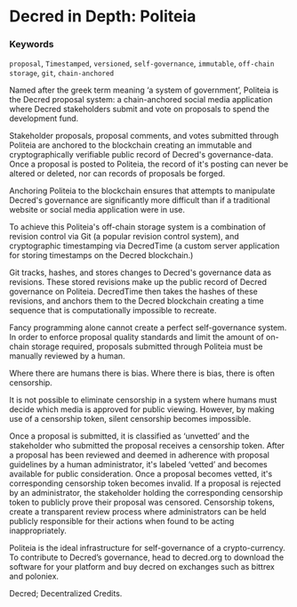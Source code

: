 # Decred in Depth: Politeia

### Keywords
`proposal`, `Timestamped`, `versioned`, `self-governance`, `immutable`, `off-chain storage`, `git`, `chain-anchored`

Named after the greek term meaning ‘a system of government’, Politeia is the Decred proposal system: a chain-anchored social media application where Decred stakeholders submit and vote on proposals to spend the development fund. 

Stakeholder proposals, proposal comments, and votes submitted through Politeia are anchored to the blockchain creating an immutable and cryptographically verifiable public record of Decred's governance-data. Once a proposal is posted to Politeia, the record of it's posting can never be altered or deleted, nor can records of proposals be forged. 

Anchoring Politeia to the blockchain ensures that attempts to manipulate Decred's governance are significantly more difficult than if a traditional website or social media application were in use.

To achieve this Politeia's off-chain storage system is a combination of revision control via Git (a popular revision control system), and cryptographic timestamping via DecredTime (a custom server application for storing timestamps on the Decred blockchain.)

Git tracks, hashes, and stores changes to Decred's governance data as revisions. These stored revisions make up the public record of Decred governance on Politeia. DecredTime then takes the hashes of these revisions, and anchors them to the Decred blockchain creating a time sequence that is computationally impossible to recreate.

Fancy programming alone cannot create a perfect self-governance system. In order to enforce proposal quality standards and limit the amount of on-chain storage required, proposals submitted through Politeia must be manually reviewed by a human.

Where there are humans there is bias. Where there is bias, there is often censorship.

It is not possible to eliminate censorship in a system where humans must decide which media is approved for public viewing. However, by making use of a censorship token, silent censorship becomes impossible.

Once a proposal is submitted, it is classified as ‘unvetted’ and the stakeholder who submitted the proposal receives a censorship token. After a proposal has been reviewed and deemed in adherence with proposal guidelines by a human administrator, it's labeled ‘vetted’ and becomes available for public consideration. Once a proposal becomes vetted, it's corresponding censorship token becomes invalid. If a proposal is rejected by an administrator, the stakeholder holding the corresponding censorship token to publicly prove their proposal was censored. Censorship tokens, create a transparent review process where administrators can be held publicly responsible for their actions when found to be acting inappropriately.

Politeia is the ideal infrastructure for self-governance of a crypto-currency. To contribute to Decred’s governance, head to decred.org to download the software for your platform and buy decred on exchanges such as bittrex and poloniex.

Decred; Decentralized Credits.


 	
